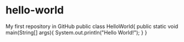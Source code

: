 # hello-world
My first repository in GitHub
public class HelloWorld{
  public static void main(String[] args){
    System.out.println("Hello World!");
    }
}
